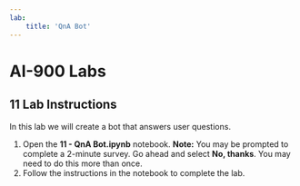 ```yaml
---
lab:
    title: 'QnA Bot'
---
```


# AI-900 Labs
## 11 Lab Instructions
In this lab we will create a bot that answers user questions.

1.  Open the **11 - QnA Bot.ipynb** notebook. 
    **Note:** You may be prompted to complete a 2-minute survey. Go ahead and select **No, thanks**. You may need to do this more than once.
2.  Follow the instructions in the notebook to complete the lab.

